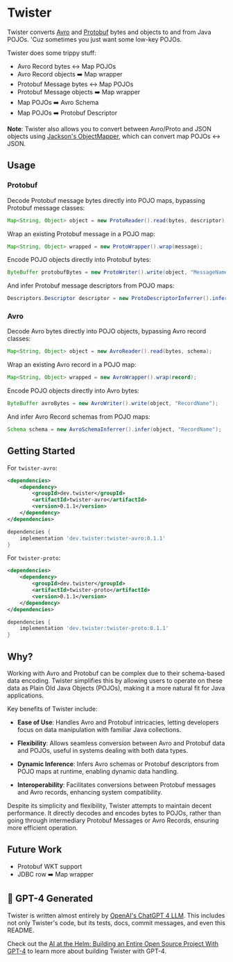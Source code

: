 # Twister

Twister converts [Avro](https://avro.apache.org/) and [Protobuf](https://protobuf.dev) bytes and objects to and from Java POJOs. 'Cuz sometimes you just want some low-key POJOs.

Twister does some trippy stuff:

* Avro Record bytes ↔️ Map POJOs
* Avro Record objects ➡️ Map wrapper
* Protobuf Message bytes ↔️ Map POJOs
* Protobuf Message objects ➡️ Map wrapper
* Map POJOs ➡️ Avro Schema
* Map POJOs ➡️ Protobuf Descriptor

**Note**: Twister also allows you to convert between Avro/Proto and JSON objects using [Jackson's ObjectMapper](https://github.com/FasterXML/jackson-databind), which can convert map POJOs ↔️ JSON.

## Usage

### Protobuf

Decode Protobuf message bytes directly into POJO maps, bypassing Protobuf message classes:

```java
Map<String, Object> object = new ProtoReader().read(bytes, descriptor);
```

Wrap an existing Protobuf message in a POJO map:

```java
Map<String, Object> wrapped = new ProtoWrapper().wrap(message);
```

Encode POJO objects directly into Protobuf bytes:

```java
ByteBuffer protobufBytes = new ProtoWriter().write(object, "MessageName");
```

And infer Protobuf message descriptors from POJO maps:

```java
Descriptors.Descriptor descriptor = new ProtoDescriptorInferrer().infer(object, "MessageName");
```

### Avro

Decode Avro bytes directly into POJO objects, bypassing Avro record classes:

```java
Map<String, Object> object = new AvroReader().read(bytes, schema);
```
Wrap an existing Avro record in a POJO map:

```java
Map<String, Object> wrapped = new AvroWrapper().wrap(record);
```

Encode POJO objects directly into Avro bytes:

```java
ByteBuffer avroBytes = new AvroWriter().write(object, "RecordName");
```

And infer Avro Record schemas from POJO maps:

```java
Schema schema = new AvroSchemaInferrer().infer(object, "RecordName");
```

## Getting Started

For `twister-avro`:

```xml
<dependencies>
    <dependency>
        <groupId>dev.twister</groupId>
        <artifactId>twister-avro</artifactId>
        <version>0.1.1</version>
    </dependency>
</dependencies>
```

```groovy
dependencies {
    implementation 'dev.twister:twister-avro:0.1.1'
}
```

For `twister-proto`:

```xml
<dependencies>
    <dependency>
        <groupId>dev.twister</groupId>
        <artifactId>twister-proto</artifactId>
        <version>0.1.1</version>
    </dependency>
</dependencies>
```

```groovy
dependencies {
    implementation 'dev.twister:twister-proto:0.1.1'
}
```

## Why?

Working with Avro and Protobuf can be complex due to their schema-based data encoding. Twister simplifies this by allowing users to operate on these data as Plain Old Java Objects (POJOs), making it a more natural fit for Java applications.

Key benefits of Twister include:

* **Ease of Use**: Handles Avro and Protobuf intricacies, letting developers focus on data manipulation with familiar Java collections.

* **Flexibility**: Allows seamless conversion between Avro and Protobuf data and POJOs, useful in systems dealing with both data types.

* **Dynamic Inference**: Infers Avro schemas or Protobuf descriptors from POJO maps at runtime, enabling dynamic data handling.

* **Interoperability**: Facilitates conversions between Protobuf messages and Avro records, enhancing system compatibility.

Despite its simplicity and flexibility, Twister attempts to maintain decent performance. It directly decodes and encodes bytes to POJOs, rather than going through intermediary Protobuf Messages or Avro Records, ensuring more efficient operation.

## Future Work

* Protobuf WKT support
* JDBC row ➡️ Map wrapper

## 🤖 GPT-4 Generated

Twister is written almost entirely by [OpenAI's ChatGPT 4 LLM](https://openai.com/product/gpt-4). This includes not only Twister's code, but its tests, docs, commit messages, and even this README.

Check out the [AI at the Helm: Building an Entire Open Source Project With GPT-4](https://cnr.sh/essays/ai-helm-building-open-source-project-gpt-4) to learn more about building Twister with GPT-4.
